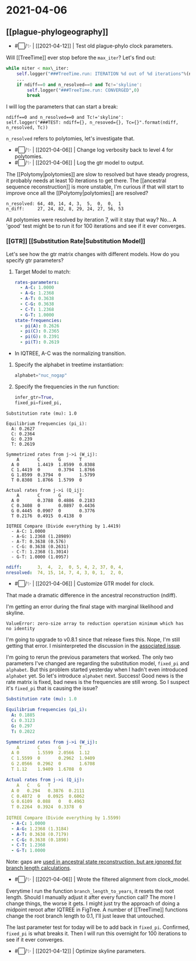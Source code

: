 # 2021-04-06

## [[plague-phylogeography]]

- #⬜/✨ | [[2021-04-12]] | Test old plague-phylo clock parameters.

Will [[TreeTime]] ever stop before the ```max_iter```? Let's find out:

```python
while niter < max\_iter:
	self.logger("###TreeTime.run: ITERATION %d out of %d iterations"%(niter+1,max\_iter),0)
	...
	if ndiff==0 and n_resolved==0 and Tc!='skyline':
		self.logger("###TreeTime.run: CONVERGED",0)
		break
```

I will log the parameters that can start a break:

```
ndiff==0 and n_resolved==0 and Tc!='skyline':
self.logger("###TEST: ndiff={}, n_resoved={}, Tc={}".format(ndiff, n_resolved, Tc))
```

```n_resolved``` refers to polytomies, let's investigate that.

- #⬜/✨ | [[2021-04-06]] | Change log verbosity back to level 4 for polytomies.
- #⬜/✨ | [[2021-04-06]] | Log the gtr model to output.

The [[Polytomy|polytomies]] are slow to resolved but have steady progress, it probably needs at least 10 iterations to get there. The [[ancestral sequence reconstruction]] is more unstable, I'm curious if that will start to improve once all the [[Polytomy|polytomies]] are resolved?
```
n_resolved: 64, 40, 14, 4, 3,  5,  0,  0,  1
n_diff: 	27, 24, 82, 8, 29, 24, 27, 56, 53
```
All polytomies were resolved by iteration 7, will it stay that way? No...
A 'good' test might be to run it for 100 iterations and see if it ever converges.

### [[GTR]] [[Substitution Rate|Substitution Model]]
Let's see how the gtr matrix changes with different models. How do you specify gtr parameters?

1. Target Model to match:
	```yaml
	rates-parameters:
	  - A-C: 1.0000
	  - A-G: 1.2368
	  - A-T: 0.3638
	  - C-G: 0.3638
	  - C-T: 1.2368
	  - G-T: 1.0000
	state-frequencies:
	  - pi(A): 0.2626
	  - pi(C): 0.2365
	  - pi(G): 0.2391
	  - pi(T): 0.2619
	```
  - In IQTREE, A-C was the normalizing transition.
  
1. Specify the alphabet in treetime instantiation:
	```python
	alphabet="nuc_nogap"
	```

1.  Specify the frequencies in the run function:
	```python
    infer_gtr=True,
    fixed_pi=fixed_pi,	
	```
	
```text
Substitution rate (mu): 1.0

Equilibrium frequencies (pi_i):
  A: 0.2627
  C: 0.2364
  G: 0.239
  T: 0.2619

Symmetrized rates from j->i (W_ij):
	A		C		G		T
  A	0		1.4419	1.8599	0.8308
  C	1.4419	0		0.3794	1.8766
  G	1.8599	0.3794	0		1.5799
  T	0.8308	1.8766	1.5799	0
  
Actual rates from j->i (Q_ij):
	A		C		G		T
  A	0		0.3788	0.4886	0.2183
  C	0.3408	0		0.0897	0.4436
  G	0.4445	0.0907	0		0.3776
  T	0.2176	0.4915	0.4138	0
  
IQTREE Compare (Divide everything by 1.4419)
  - A-C: 1.0000
  - A-G: 1.2368 (1.28989)
  - A-T: 0.3638 (0.576)
  - C-G: 0.3638 (0.2631)
  - C-T: 1.2368 (1.3014)
  - G-T: 1.0000 (1.0957)  
```

```yaml
ndiff:		3,  4,  2,  0, 5, 4, 2, 37, 0, 4,
nresolved:	74, 15, 14, 7, 4, 3, 0, 1,  2, 0,
```
- #⬜/✨ | [[2021-04-06]] | Customize GTR model for clock.

That made a dramatic difference in the ancestral reconstruction (ndiff).

I'm getting an error during the final stage with marginal likelihood and skyline.

```text
ValueError: zero-size array to reduction operation minimum which has no identity
```

I'm going to upgrade to v0.8.1 since that release fixes this. Nope, I'm still getting that error. I misinterpreted the discussion in the [associated issue](https://github.com/neherlab/treetime/issues/130).

I'm going to rerun the previous parameters that worked. The only two parameters I've changed are regarding the substitution model, ```fixed_pi``` and ```alphabet```. But this problem started yesterday when I hadn't even introduced ```alphabet``` yet. So let's introduce ```alphabet``` next. Success! Good news is the rate matrix is fixed, bad news is the frequencies are still wrong. So I suspect it's ```fixed_pi``` that is causing the issue?

```yaml
Substitution rate (mu): 1.0

Equilibrium frequencies (pi_i):
  A: 0.1885
  C: 0.3123
  G: 0.297
  T: 0.2022

Symmetrized rates from j->i (W_ij):
	A		C		G		T
  A	0		1.5599	2.0566	1.12
  C	1.5599	0		0.2962	1.9409
  G	2.0566	0.2962	0		1.6708
  T	1.12	1.9409	1.6708	0

Actual rates from j->i (Q_ij):
	A	C	G	T
  A	0	0.294	0.3876	0.2111
  C	0.4872	0	0.0925	0.6062
  G	0.6109	0.088	0	0.4963
  T	0.2264	0.3924	0.3378	0
  
IQTREE Compare (Divide everything by 1.5599)
  - A-C: 1.0000
  - A-G: 1.2368 (1.3184)
  - A-T: 0.3638 (0.7179)
  - C-G: 0.3638 (0.1898)
  - C-T: 1.2368 
  - G-T: 1.0000   
```

Note: gaps are [used in ancestral state reconstruction, but are ignored for branch length calculations](https://github.com/neherlab/treetime/issues/139).

- #⬜/✨ | [[2021-04-06]] | Wrote the filtered alignment from clock_model.

Everytime I run the function ```branch_length_to_years```, it resets the root length. Should I manually adjust it after every function call? The more I change things, the worse it gets. I might just try the approach of doing a midpoint reroot after IQTREE in FigTree. A number of [[TreeTime]] functions change the root branch length to 0.1, I'll just leave that untouched.

The last parameter test for today will be to add back in ```fixed_pi```.  Confirmed, ```fixed_pi``` is what breaks it. Then I will run this overnight for 100 iterations to see if it ever converges.

- #⬜/✨ | [[2021-04-12]] | Optimize skyline parameters.